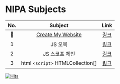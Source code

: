 # NIPA Subjects

| No. | Subject | Link |
|:---:|:---:|:---:|
| 🍥 | [Create My Website](https://deanioche.github.io/NIPA) | [링크](index/) |
| 1 | JS 오목 | [링크](subjects/230724/) |
| 2 | JS 스코프 체인 | [링크](subjects/230726/) |
| 3 | html `<script>` HTMLCollection[] | [링크](subjects/230727/) |

[![Hits](https://hits.seeyoufarm.com/api/count/incr/badge.svg?url=https%3A%2F%2Fgithub.com%2Furakasumi%2FNIPA&count_bg=%23FF2D2D&title_bg=%23555555&icon=&icon_color=%23E7E7E7&title=hits&edge_flat=false)](https://hits.seeyoufarm.com)

